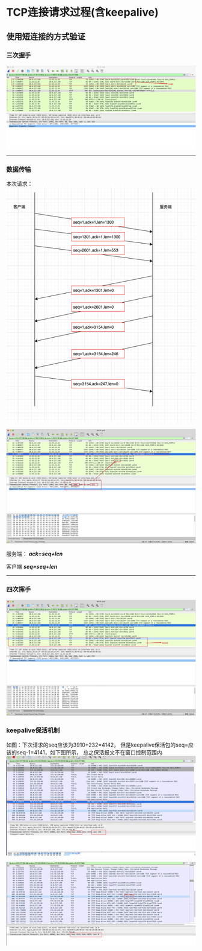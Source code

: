 # TCP连接请求过程(含keepalive)

## 使用短连接的方式验证


### 三次握手
![9249fca280b7ffad008c586102afd2af.png](../_resources/9249fca280b7ffad008c586102afd2af.png)
* * *

### 数据传输

本次请求：
![89f67236f4029f8eabd6db60c6875a88.png](../_resources/89f67236f4029f8eabd6db60c6875a88.png)

![4d078cb29d84d63230d65c1005185dde.png](../_resources/4d078cb29d84d63230d65c1005185dde.png)

服务端：
***ack=seq+len***

客户端
***seq=seq+len***
* * *

### 四次挥手

![e415367725e61c1aed3a2f866fc067b5.png](../_resources/e415367725e61c1aed3a2f866fc067b5.png)

### keepalive保活机制

如图：下次请求的seq应该为3910+232=4142，
但是keepalive保活包的seq=应该的seq-1=4141，如下图所示，
总之保活报文不在窗口控制范围内
![475ecc685a73c41c5cc387b48ad8b50d.png](../_resources/475ecc685a73c41c5cc387b48ad8b50d.png)

![3a2257fb8fbbd6ba90295f94112b32b3.png](../_resources/3a2257fb8fbbd6ba90295f94112b32b3.png)